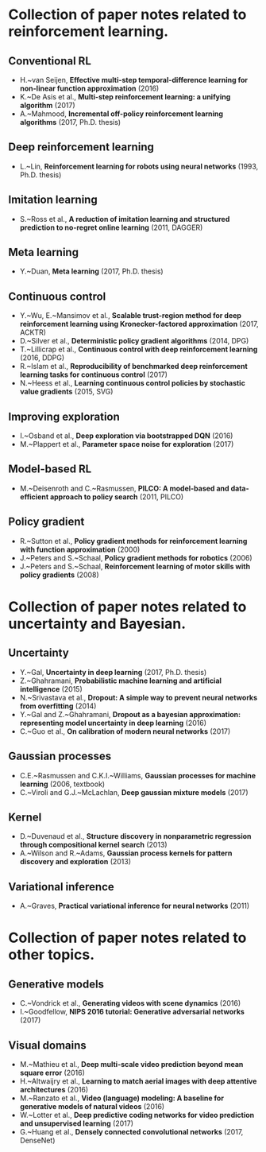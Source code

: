 # Collection of paper notes related to reinforcement learning.

## Conventional RL
- H.~van Seijen, __Effective multi-step temporal-difference learning for non-linear function approximation__ (2016)
- K.~De Asis et al., __Multi-step reinforcement learning: a unifying algorithm__ (2017)
- A.~Mahmood, __Incremental off-policy reinforcement learning algorithms__ (2017, Ph.D. thesis)

## Deep reinforcement learning
- L.~Lin, __Reinforcement learning for robots using neural networks__ (1993, Ph.D. thesis)

## Imitation learning
- S.~Ross et al., __A reduction of imitation learning and structured prediction to no-regret online learning__ (2011, DAGGER)

## Meta learning
- Y.~Duan, __Meta learning__ (2017, Ph.D. thesis)

## Continuous control
- Y.~Wu, E.~Mansimov et al., __Scalable trust-region method for deep reinforcement learning using Kronecker-factored approximation__ (2017, ACKTR)
- D.~Silver et al., __Deterministic policy gradient algorithms__ (2014, DPG)
- T.~Lillicrap et al., __Continuous control with deep reinforcement learning__ (2016, DDPG)
- R.~Islam et al., __Reproducibility of benchmarked deep reinforcement learning tasks for continuous control__ (2017)
- N.~Heess et al., __Learning continuous control policies by stochastic value gradients__ (2015, SVG)

## Improving exploration
- I.~Osband et al., __Deep exploration via bootstrapped DQN__ (2016)
- M.~Plappert et al., __Parameter space noise for exploration__ (2017)

## Model-based RL
- M.~Deisenroth and C.~Rasmussen, __PILCO: A model-based and data-efficient approach to policy search__ (2011, PILCO)

## Policy gradient
- R.~Sutton et al., __Policy gradient methods for reinforcement learning with function approximation__ (2000)
- J.~Peters and S.~Schaal, __Policy gradient methods for robotics__ (2006)
- J.~Peters and S.~Schaal, __Reinforcement learning of motor skills with policy gradients__ (2008)


# Collection of paper notes related to uncertainty and Bayesian.

## Uncertainty
- Y.~Gal, __Uncertainty in deep learning__ (2017, Ph.D. thesis)
- Z.~Ghahramani, __Probabilistic machine learning and artificial intelligence__ (2015)
- N.~Srivastava et al., __Dropout: A simple way to prevent neural networks from overfitting__ (2014)
- Y.~Gal and Z.~Ghahramani, __Dropout as a bayesian approximation: representing model uncertainty in deep learning__ (2016)
- C.~Guo et al., __On calibration of modern neural networks__ (2017)

## Gaussian processes
- C.E.~Rasmussen and C.K.I.~Williams, __Gaussian processes for machine learning__ (2006, textbook)
- C.~Viroli and G.J.~McLachlan, __Deep gaussian mixture models__ (2017)

## Kernel
- D.~Duvenaud et al., __Structure discovery in nonparametric regression through compositional kernel search__ (2013)
- A.~Wilson and R.~Adams, __Gaussian process kernels for pattern discovery and exploration__ (2013)

## Variational inference
- A.~Graves, __Practical variational inference for neural networks__ (2011)


# Collection of paper notes related to other topics.

## Generative models
- C.~Vondrick et al., __Generating videos with scene dynamics__ (2016)
- I.~Goodfellow, __NIPS 2016 tutorial: Generative adversarial networks__ (2017)

## Visual domains
- M.~Mathieu et al., __Deep multi-scale video prediction beyond mean square error__ (2016)
- H.~Altwaijry et al., __Learning to match aerial images with deep attentive architectures__ (2016)
- M.~Ranzato et al., __Video (language) modeling: A baseline for generative models of natural videos__ (2016)
- W.~Lotter et al., __Deep predictive coding networks for video prediction and unsupervised learning__ (2017)
- G.~Huang et al., __Densely connected convolutional networks__ (2017, DenseNet)
